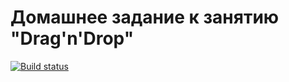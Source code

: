 # Домашнее задание к занятию "Drag'n'Drop"
[![Build status](https://ci.appveyor.com/api/projects/status/5w35brhhj14lssfl?svg=true)](https://ci.appveyor.com/project/Kutimskii/ajs-trello) 
